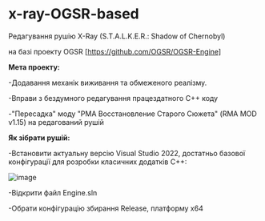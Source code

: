 # x-ray-OGSR-based
Редагування рушію X-Ray (S.T.A.L.K.E.R.: Shadow of Chernobyl) 

на базі проекту OGSR [https://github.com/OGSR/OGSR-Engine]

**Мета проекту:**

-Додавання механік виживання та обмеженого реалізму.

-Вправи з бездумного редагування працездатного C++ коду

-"Пересадка" моду "РМА Восстановление Старого Сюжета" (RMA MOD v1.15) на редагований рушій

**Як зібрати рушій:**

-Встановити актуальну версію Visual Studio 2022, достатньо базової конфігурації для розробки класичних додатків С++:

![image](https://user-images.githubusercontent.com/23098597/221806357-2e4ce52b-a931-4023-a62e-fc57f26fd32f.png)

-Відкрити файл Engine.sln

-Обрати конфігурацію збирання Release, платформу x64

